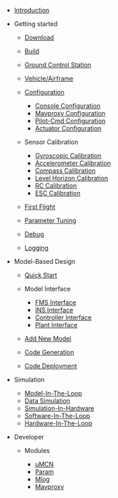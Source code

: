 <!-- docs/_sidebar.md -->

- [Introduction](/)

- Getting started

  - [Download](introduction/download.md)
  - [Build](introduction/build.md)
  - [Ground Control Station](introduction/gcs.md)
  - [Vehicle/Airframe](introduction/vehicle_type.md)
  - [Configuration](introduction/configuration/configuration.md)
    - [Console Configuration](introduction/configuration/console_config.md)  
    - [Mavproxy Configuration](introduction/configuration/mavproxy_config.md)  
    - [Pilot-Cmd Configuration](introduction/configuration/pilot_cmd_config.md)  
    - [Actuator Configuration](introduction/configuration/actuator_config.md)  
  - Sensor Calibration
  
    - [Gyroscopic Calibration](introduction/calibration/gyro_calib.md)
    - [Accelerometer Calibration](introduction/calibration/accel_calib.md)
    - [Compass Calibration](introduction/calibration/mag_calib.md)
    - [Level Horizon Calibration](introduction/calibration/level_calib.md)
    - [RC Calibration](introduction/calibration/rc_calib.md)
    - [ESC Calibration](introduction/calibration/esc_calib.md)

  - [First Flight](introduction/first_flight.md)
  - [Parameter Tuning](introduction/param_tuning.md)
  - [Debug](introduction/debug.md)
  - [Logging](introduction/logging.md)

- Model-Based Design

  - [Quick Start](mbd/mbd_quickstart.md)

  - Model Interface

    - [FMS Interface](mbd/interface/fms_interface.md)
    - [INS Interface](mbd/interface/ins_interface.md)
    - [Controller Interface](mbd/interface/controller_interface.md)
    - [Plant Interface](mbd/interface/plant_interface.md)

  - [Add New Model](mbd/new_model.md)
  - [Code Generation](mbd/codegen.md)
  - [Code Deployment](mbd/code_deploy.md)

- Simulation

  - [Model-In-The-Loop](simulation/MIL.md)
  - [Data Simulation](simulation/DataSIM.md)
  - [Simulation-In-Hardware](simulation/SIH.md)
  - [Software-In-The-Loop](simulation/SIL.md)
  - [Hardware-In-The-Loop](simulation/HIL.md)

- Developer

    - Modules

      - [uMCN](module/uMCN.md)
      - [Param](module/param.md)
      - [Mlog](module/mlog.md)
      - [Mavproxy](module/mavproxy.md)